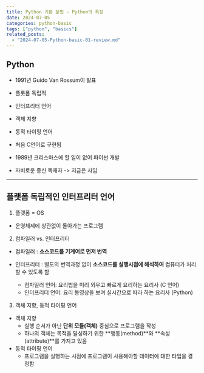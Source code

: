 ```yaml
---
title: Python 기본 문법 - Python의 특징
date: 2024-07-05
categories: python-basic
tags: ["python", "basics"]
related_posts:
  - "2024-07-05-Python-basic-01-review.md"
---
```


## Python

- 1991년 Guido Van Rossum이 발표

- 플롯폼 독립적
- 인터프리터 언어
- 객체 지향
- 동적 타이핑 언어
- 처음 C언어로 구현됨
- 1989년 크리스마스에 할 일이 없어 파이썬 개발
- 자비로운 종신 독재자 -> 지금은 사임

---

## 플랫폼 독립적인 인터프리터 언어

1. 플랫폼 = OS

- 운영체제에 상관없이 돌아가는 프로그램

2. 컴파일러 vs. 인터프리터

- 컴파일러 : **소스코드를 기계어로 먼저 번역**
- 인터프리터 : 별도의 번역과정 없이 **소스코드를 실행시점에 해석하여** 컴퓨터가 처리할 수 있도록 함

  - 컴파일러 언어: 요리법을 미리 외우고 빠르게 요리하는 요리사 (C 언어)
  - 인터프리터 언어: 요리 동영상을 보며 실시간으로 따라 하는 요리사 (Python)

3. 객체 지향, 동적 타이핑 언어

- 객체 지향
  - 실행 순서가 아닌 **단위 모듈(객체)** 중심으로 프로그램을 작성
  - 하나의 객체는 목적을 달성하기 위한 **행동(method)**와 **속성(attribute)**를 가지고 있음
- 동적 타이핑 언어
  - 프로그램을 실행하는 시점에 프로그램이 사용해야할 데이터에 대한 타입을 결정함
